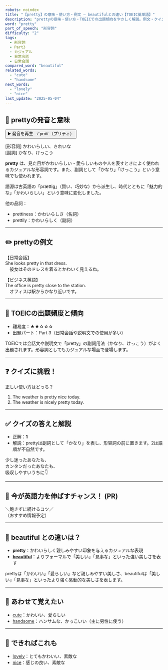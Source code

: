 ```yaml
---
robots: noindex
title: "【pretty】の意味・使い方・例文 ― beautifulとの違い【TOEIC英単語】"
description: "prettyの意味・使い方・TOEICでの出題傾向をやさしく解説。例文・クイズ付きでbeautifulとの違いもわかりやすく学べます。"
word: "pretty"
part_of_speech: "形容詞"
difficulty: "2"
tags:
  - 形容詞
  - Part3
  - カジュアル
  - 日常会話
  - 日常会話
compared_word: "beautiful"
related_words:
  - "cute"
  - "handsome"
next_words:
  - "lovely"
  - "nice"
last_update: "2025-05-04"
---
```


## 🔰 prettyの発音と意味

<button class="play-audio" onclick="playTTS('pretty')">
  <span class="play-audio-main">
    ▶️ 発音を再生　/ˈprɪti/
  </span>
  <span class="play-audio-sub">
    （プリティ）
  </span>
</button>

[形容詞] かわいらしい、きれいな  
[副詞] かなり、けっこう

**pretty** は、見た目がかわいらしい・愛らしいものや人を表すときによく使われるカジュアルな形容詞です。また、副詞として「かなり」「けっこう」という意味でも使われます。

語源は古英語の「prættig」（賢い、巧妙な）から派生し、時代とともに「魅力的な」「かわいらしい」という意味に変化しました。

他の品詞：  
- prettiness：かわいらしさ（名詞）
- prettily：かわいらしく（副詞）

---

## ✏️ prettyの例文

【日常会話】  
She looks pretty in that dress.  
　彼女はそのドレスを着るとかわいく見えるね。

【ビジネス英語】  
The office is pretty close to the station.  
　オフィスは駅からかなり近いです。

---

## 🎯 TOEICの出題頻度と傾向

- 難易度：★★☆☆☆
- 出題パート：Part 3（日常会話や説明文での使用が多い）

TOEICでは会話文や説明文で「pretty」の副詞用法（かなり、けっこう）がよく出題されます。形容詞としてもカジュアルな場面で登場します。

---

## ❓ クイズに挑戦！

正しい使い方はどっち？

1. The weather is pretty nice today.  
2. The weather is nicely pretty today.

---

## ✅ クイズの答えと解説

- 正解：**1**
- 解説：prettyは副詞として「かなり」を表し、形容詞の前に置きます。2は語順が不自然です。

少し迷ったあなたも、  
カンタンだったあなたも、  
吸収しやすいうちに👇️

---

## 🚀 今が英語力を伸ばすチャンス！ (PR)

<div class="info-center">
＼飽きずに続けるコツ／<br>  
（おすすめ情報予定）
</div>

---

## 🤔  beautiful との違いは？

- **pretty**：かわいらしく親しみやすい印象を与えるカジュアルな表現
- **[beautiful](/word/beautiful)**：よりフォーマルで「美しい」「見事な」といった強い美しさを表す

prettyは「かわいい」「愛らしい」など親しみやすい美しさ、beautifulは「美しい」「見事な」といったより強く感動的な美しさを表します。

---

## 🧩 あわせて覚えたい

- [cute](/word/cute)：かわいい、愛らしい
- [handsome](/word/handsome)：ハンサムな、かっこいい（主に男性に使う）

---

## 📖 できればこれも

- [lovely](/word/lovely)：とてもかわいい、素敵な
- [nice](/word/nice)：感じの良い、素敵な

<!-- cvid: aid41_bid27 -->
